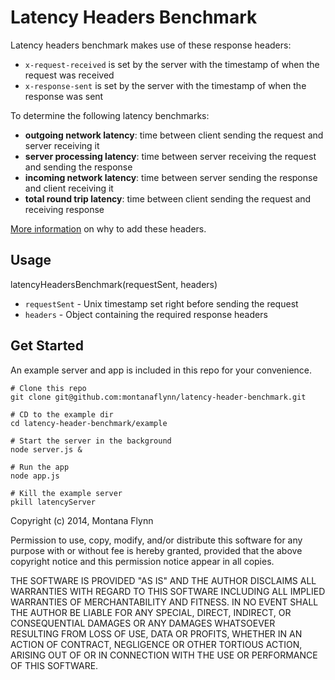 # Latency Headers Benchmark

Latency headers benchmark makes use of these response headers:

- `x-request-received` is set by the server with the timestamp of when the request was received
- `x-response-sent` is set by the server with the timestamp of when the response was sent

To determine the following latency benchmarks:

- **outgoing network latency**: time between client sending the request and server receiving it
- **server processing latency**: time between server receiving the request and sending the response
- **incoming network latency**: time between server sending the response and client receiving it
- **total round trip latency**: time between client sending the request and receiving response

[More information](https://github.com/montanaflynn/Latency-Headers-PoC) on why to add these headers.

## Usage

latencyHeadersBenchmark(requestSent, headers)

- `requestSent` - Unix timestamp set right before sending the request
- `headers` - Object containing the required response headers

## Get Started

An example server and app is included in this repo for your convenience.

```shell
# Clone this repo
git clone git@github.com:montanaflynn/latency-header-benchmark.git

# CD to the example dir
cd latency-header-benchmark/example

# Start the server in the background
node server.js &

# Run the app
node app.js

# Kill the example server
pkill latencyServer

```

Copyright (c) 2014, Montana Flynn

Permission to use, copy, modify, and/or distribute this software for any purpose with or without fee is hereby granted, provided that the above copyright notice and this permission notice appear in all copies.

THE SOFTWARE IS PROVIDED "AS IS" AND THE AUTHOR DISCLAIMS ALL WARRANTIES WITH REGARD TO THIS SOFTWARE INCLUDING ALL IMPLIED WARRANTIES OF MERCHANTABILITY AND FITNESS. IN NO EVENT SHALL THE AUTHOR BE LIABLE FOR ANY SPECIAL, DIRECT, INDIRECT, OR CONSEQUENTIAL DAMAGES OR ANY DAMAGES WHATSOEVER RESULTING FROM LOSS OF USE, DATA OR PROFITS, WHETHER IN AN ACTION OF CONTRACT, NEGLIGENCE OR OTHER TORTIOUS ACTION, ARISING OUT OF OR IN CONNECTION WITH THE USE OR PERFORMANCE OF THIS SOFTWARE.
